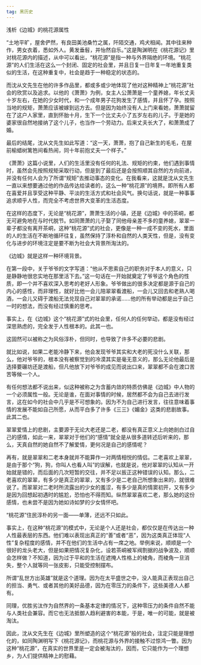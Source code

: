 ```yaml
---
tag: 黑历史
---
```


浅析《边城》的桃花源属性

“土地平旷，屋舍俨然，有良田美池桑竹之属，阡陌交通，鸡犬相闻。其中往来种作，男女衣着，悉如外人。黄发垂髫，并怡然自乐。”这是陶渊明在《桃花源记》里对桃花源内的描述，从中可以看出，“桃花源”是指一种与外界隔绝的环境。“桃花源”的人们生活在这么一个封闭、固定的社会里，并且日复一日年复一年地重复类似的生活，在这种重复中，社会是趋于一种稳定的状态的。

而沈从文先生在他的许多作品里，都或多或少地体现了他对这种精神上“桃花源”社会的欣赏以及追求。以他的《萧萧》为例，女主人公萧萧是一个童养媳，年长丈夫十岁左右，在她的少女时代，和一个成年男子花狗发生了感情，并且怀了孕。按照当地的规矩，萧萧应该被嫁到远方去。但是因为始终没有人上门来看她，萧萧就留在了这户人家里，直到怀胎十月，生下一个比丈夫小了五岁左右的儿子。于是她的婆家很自然地接纳了这个儿子，也当作一个劳动力。后来丈夫长大了，和萧萧成了婚。

最后的结尾，沈从文先生如此写道：“这一天，萧萧，抱了自己新生的毛毛，在屋前榆蜡树篱笆间看热闹，同十年前抱丈夫一个样子。”

《萧萧》这篇小说里，人们的生活里没有任何的礼法、规矩的约束，他们遇到事情时，虽然会先按照规矩采取行动，但是到了最后还是会按照顺其自然的方向前进，并没有任何人会为了所谓“规矩”去推动事态的变化。在我看来，这就是沈从文先生一直以来想要通过他的作品传达给读者的，这么一种“桃花源”的境界。即所有人都在喜爱并且享受这种平静、平淡的生活方式和社会风气。换句话说，就是一种事事追求顺乎人性，而完全不考虑世界大变革的生活态度。

在这样的态度下，无论是“桃花源”，萧萧生活的小镇，还是《边城》中的茶峒，都无可避免地在与时代脱节。如同萧萧的儿子娶了同他母亲差不多的童养媳，翠翠一辈子都没有离开茶峒，这种“桃花源”式的社会，更像是一种一成不变的死水，里面的人的生活在不断地循环往复，虽然保持了淳朴和自然的人类天性，但是，没有变化与进步的环境注定是要不断为社会大背景所淘汰的。



《边城》就是这样一种环境背景。

在第一段中，关于爷爷的文字写道：“他从不思索自己的职务对于本人的意义，只是静静地很忠实地在那里活下去。”这一句话在一开始就奠定了爷爷这个角色的性质，即一个并不喜欢深入思考的老好人形象。爷爷做出的很多决定都是源于自己的内心的感性，而非理性，就好比他一会儿陪翠翠看渡船，一会儿又回去和老熟人喝酒，一会儿又碍于渡船无法兑现自己对翠翠的承诺……他的所有举动都是出于自己一时的想法，而没有经过慎重的思考。

事实上，在《边城》这个“桃花源”式的社会里，任何人的任何举动，都是没有经过深思熟虑的，完全发于人性根本的。此其一也。

这固然可以被称之为风俗淳朴，但同时，也导致了许多不必要的悲剧。

就比如说，如果二老能冷静下来，他会发现爷爷其实和大老的死没什么关联，那么，他对爷爷的，根本没有被察觉到的冷漠其实是毫无意义的，那么无论他最后是选择要碾坊还是渡船，但凡他放下对爷爷的成见而说出口来，翠翠都不会在渡口苦苦等候一个人。



有任何想法都不说出来，似这种被称之为含蓄内敛的特质仿佛是《边城》中人物的一个必须属性一般。无论是谁，在面对事情的时候，居然都不会为自己去进行发言，这在如今的社会中几乎是不可想象的。因为不为自己进行发言，往往意味着事情的发展不能如自己所愿，从而平白多了许多《三三》《媚金》这类的悲剧故事。此其二也。

翠翠爱情上的悲剧，主要源于无论大老还是二老，都没有真正意义上向她剖白过自己的感情，如此一来，翠翠对于他们的“感情”就全是从很多道转述后听来的，那么，天真自然的她自然不了解爱情，更何况是自己的感情呢？

再有，就是翠翠和二老本身就并不能算作一对两情相悦的情侣。二老喜欢上翠翠，是由于那个“狗，狗，你叫人也看人叫”的误解，也就是说，他对翠翠的认知从一开始就是错的，而后面的几次短暂的交往，并不足以扳正这种错误的认知。那么，二老喜欢的翠翠，有多少是真正的翠翠，又有多少是二老自己所想象出来的，就很难说了。而翠翠对二老时所流露出的少女的羞涩，有多少是真的情窦初开，又有多少是因为回想起初遇时的尴尬，恐怕也不得而知。纵然翠翠喜欢二老，那么她的这份感情，也未尝不是因为她如诗如梦的少女情怀吧。



“桃花源”住民淳朴的另一面——单薄，还远不只如此。

事实上，在这种“桃花源”的模式中，无论是个人还是社会，都仅仅是在传达出一种人性最表层的东西。他们难以表现出真正的“善”或者“恶”，因为这类真正体现“人性”复杂程度的感情，并不在他们的生活中占有一席之地。举例来说，顺顺是一个很好的龙头老大，但是如果把情况复杂化，设若茶峒被军阀割据的战争波及，顺顺会怎样做？不知道，因为过于平和的生活在遮掩人性格上的棱角，而棱角一旦消失，整个人就等同一张皮影，只能受控制摆布。

所谓“乱世方出英雄”就是这个道理。因为在太平盛世之中，没人能真正表现出自己的担当、勇气、或者其他的美好品德，因为在零压力的条件下，这些美德人人都有。

同理，优胜劣汰作为自然界的一条基本定律的情况下，这种零压力的条件自然不能与人类社会兼容。而它也无法抵御人趋利避害的本能，于是，唯一的可能，就是被淘汰。



因此，沈从文先生在《边城》里所塑造的这个“桃花源”般的社会，注定只能是理想化的，如同陶渊明写下《桃花源记》，而桃花源与外界的接触不过惊鸿一瞥。因为这种“桃花源”，在真实的世界里是一定会被淘汰的，因而，它只能作为一个理想乡，为人们提供精神上的慰藉。
